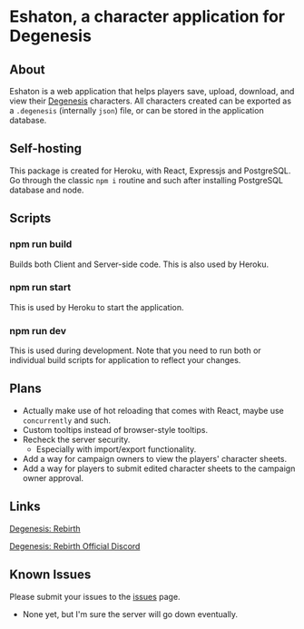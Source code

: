 # Eshaton, a character application for Degenesis

## About

Eshaton is a web application that helps players save, upload, download, and view their [Degenesis](https://degenesis.com/) characters. All characters created can be exported as a `.degenesis` (internally `json`) file, or can be stored in the application database.

## Self-hosting

This package is created for Heroku, with React, Expressjs and PostgreSQL. Go through the classic `npm i` routine and such after installing PostgreSQL database and node.

## Scripts

### npm run build

Builds both Client and Server-side code. This is also used by Heroku.

### npm run start

This is used by Heroku to start the application.

### npm run dev

This is used during development. Note that you need to run both or individual build scripts for application to reflect your changes.

## Plans

-   Actually make use of hot reloading that comes with React, maybe use `concurrently` and such.
-   Custom tooltips instead of browser-style tooltips.
-   Recheck the server security.
    -   Especially with import/export functionality.
-   Add a way for campaign owners to view the players' character sheets.
-   Add a way for players to submit edited character sheets to the campaign owner approval.

## Links

[Degenesis: Rebirth](https://degenesis.com/)

[Degenesis: Rebirth Official Discord](https://discord.gg/degenesis)

## Known Issues

Please submit your issues to the [issues](https://github.com/yigitlevent/eshaton/issues) page.

-   None yet, but I'm sure the server will go down eventually.
